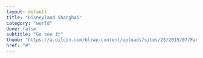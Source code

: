 ```yaml
---
layout: default
title: "Disneyland Shanghai"
category: "world"
done: false
subtitle: "Go see it"
thumb: "https://a.dilcdn.com/bl/wp-content/uploads/sites/25/2015/07/Fantasyland.jpg"
href: "#"
---
```


